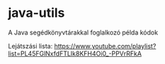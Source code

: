 # java-utils
A Java segédkönyvtárakkal foglalkozó példa kódok

Lejátszási lista: https://www.youtube.com/playlist?list=PL45FGlNxfdFTLIk8KFH4Oi0_-PPVrRFkA